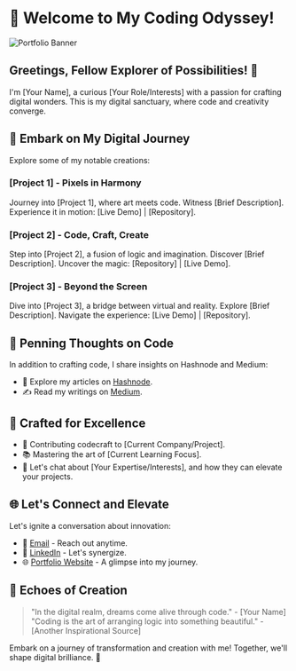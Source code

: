 # 👋 Welcome to My Coding Odyssey!

![Portfolio Banner](portfolio_banner.jpg)

## Greetings, Fellow Explorer of Possibilities! 🌟

I'm [Your Name], a curious [Your Role/Interests] with a passion for crafting digital wonders. This is my digital sanctuary, where code and creativity converge.

## 🌌 Embark on My Digital Journey

Explore some of my notable creations:

### [Project 1] - Pixels in Harmony

Journey into [Project 1], where art meets code. Witness [Brief Description]. Experience it in motion: [Live Demo] | [Repository].

### [Project 2] - Code, Craft, Create

Step into [Project 2], a fusion of logic and imagination. Discover [Brief Description]. Uncover the magic: [Repository] | [Live Demo].

### [Project 3] - Beyond the Screen

Dive into [Project 3], a bridge between virtual and reality. Explore [Brief Description]. Navigate the experience: [Live Demo] | [Repository].

## 📝 Penning Thoughts on Code

In addition to crafting code, I share insights on Hashnode and Medium:

- 📖 Explore my articles on [Hashnode](https://hashnode.com/@your_username).
- ✍️ Read my writings on [Medium](https://medium.com/@your_username).

## 💼 Crafted for Excellence

- 🏢 Contributing codecraft to [Current Company/Project].
- 📚 Mastering the art of [Current Learning Focus].
- 💬 Let's chat about [Your Expertise/Interests], and how they can elevate your projects.

## 🌐 Let's Connect and Elevate

Let's ignite a conversation about innovation:

- 📧 [Email](mailto:your_email@example.com) - Reach out anytime.
- 💼 [LinkedIn](https://linkedin.com/in/your_username) - Let's synergize.
- 🌐 [Portfolio Website](https://yourwebsite.com) - A glimpse into my journey.

## 📜 Echoes of Creation

> "In the digital realm, dreams come alive through code." - [Your Name]
> "Coding is the art of arranging logic into something beautiful." - [Another Inspirational Source]

Embark on a journey of transformation and creation with me! Together, we'll shape digital brilliance. 🚀

